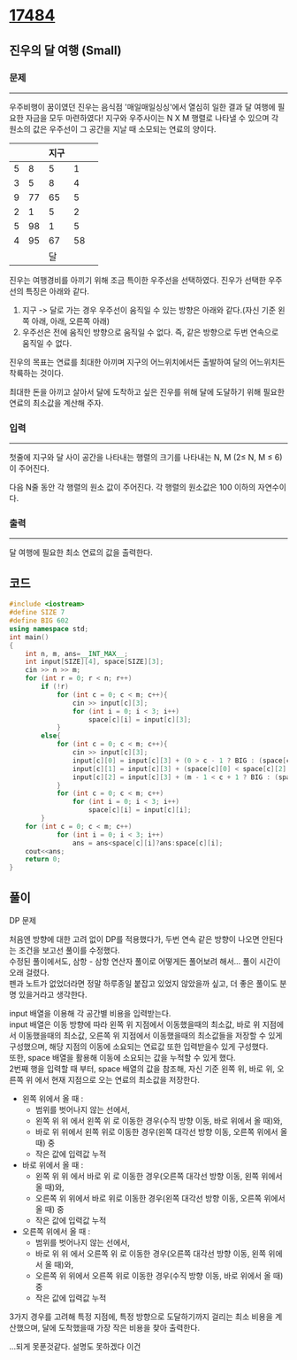 # [17484](https://www.acmicpc.net/problem/17484)

## 진우의 달 여행 (Small)

### 문제

---

우주비행이 꿈이였던 진우는 음식점 '매일매일싱싱'에서 열심히 일한 결과 달 여행에 필요한 자금을 모두 마련하였다! 지구와 우주사이는 N X M 행렬로 나타낼 수 있으며 각 원소의 값은 우주선이 그 공간을 지날 때 소모되는 연료의 양이다.

| | |지구| | |
|-|-|-|-|-|
|5|8|5|1||
|3|5|8|4||
|9|77|65|5||
|2|1|5|2||
|5|98|1|5||
|4|95|67|58||
|||달|||

진우는 여행경비를 아끼기 위해 조금 특이한 우주선을 선택하였다. 진우가 선택한 우주선의 특징은 아래와 같다.

1. 지구 -> 달로 가는 경우 우주선이 움직일 수 있는 방향은 아래와 같다.(자신 기준 왼쪽 아래, 아래, 오른쪽 아래)
2. 우주선은 전에 움직인 방향으로 움직일 수 없다. 즉, 같은 방향으로 두번 연속으로 움직일 수 없다.

진우의 목표는 연료를 최대한 아끼며 지구의 어느위치에서든 출발하여 달의 어느위치든 착륙하는 것이다.

최대한 돈을 아끼고 살아서 달에 도착하고 싶은 진우를 위해 달에 도달하기 위해 필요한 연료의 최소값을 계산해 주자.

### 입력

---

첫줄에 지구와 달 사이 공간을 나타내는 행렬의 크기를 나타내는 N, M (2≤ N, M ≤ 6)이 주어진다.

다음 N줄 동안 각 행렬의 원소 값이 주어진다. 각 행렬의 원소값은 100 이하의 자연수이다.

### 출력

---

달 여행에 필요한 최소 연료의 값을 출력한다.

## 코드

```c++
#include <iostream>
#define SIZE 7
#define BIG 602
using namespace std;
int main()
{
    int n, m, ans=__INT_MAX__;
    int input[SIZE][4], space[SIZE][3];
    cin >> n >> m;
    for (int r = 0; r < n; r++)
        if (!r)
            for (int c = 0; c < m; c++){
                cin >> input[c][3];
                for (int i = 0; i < 3; i++)
                    space[c][i] = input[c][3];
            }
        else{
            for (int c = 0; c < m; c++){
                cin >> input[c][3];
                input[c][0] = input[c][3] + (0 > c - 1 ? BIG : (space[c - 1][1] < space[c - 1][2] ? space[c - 1][1] : space[c - 1][2]));
                input[c][1] = input[c][3] + (space[c][0] < space[c][2] ? space[c][0] : space[c][2]);
                input[c][2] = input[c][3] + (m - 1 < c + 1 ? BIG : (space[c + 1][0] < space[c + 1][1] ? space[c + 1][0] : space[c + 1][1]));
            }
            for (int c = 0; c < m; c++)
                for (int i = 0; i < 3; i++)
                    space[c][i] = input[c][i];
        }
    for (int c = 0; c < m; c++)
            for (int i = 0; i < 3; i++)
                ans = ans<space[c][i]?ans:space[c][i];
    cout<<ans;
    return 0;
}
```

## 풀이

DP 문제

처음엔 방향에 대한 고려 없이 DP를 적용했다가, 두번 연속 같은 방향이 나오면 안된다는 조건을 보고선 풀이를 수정했다.  
수정된 풀이에서도, 삼항 - 삼항 연산자 풀이로 어떻게든 풀어보려 해서... 풀이 시간이 오래 걸렸다.  
펜과 노트가 없었더라면 정말 하루종일 붙잡고 있었지 않았을까 싶고, 더 좋은 풀이도 분명 있을거라고 생각한다.

input 배열을 이용해 각 공간별 비용을 입력받는다.  
input 배열은 이동 방향에 따라 왼쪽 위 지점에서 이동했을때의 최소값, 바로 위 지점에서 이동했을때의 최소값, 오른쪽 위 지점에서 이동했을때의 최소값들을 저장할 수 있게 구성했으며, 해당 지점의 이동에 소요되는 연료값 또한 입력받을수 있게 구성했다.  
또한, space 배열을 활용해 이동에 소요되는 값을 누적할 수 있게 했다.  
2번째 행을 입력할 때 부터, space 배열의 값을 참조해, 자신 기준 왼쪽 위, 바로 위, 오른쪽 위 에서 현재 지점으로 오는 연료의 최소값을 저장한다.

- 왼쪽 위에서 올 때 :
  - 범위를 벗어나지 않는 선에서,
  - 왼쪽 위 위 에서 왼쪽 위 로 이동한 경우(수직 방향 이동, 바로 위에서 올 때)와,
  - 바로 위 위에서 왼쪽 위로 이동한 경우(왼쪽 대각선 방향 이동, 오른쪽 위에서 올 때) 중
  - 작은 값에 입력값 누적
- 바로 위에서 올 때 :
  - 왼쪽 위 위 에서 바로 위 로 이동한 경우(오른쪽 대각선 방향 이동, 왼쪽 위에서 올 때)와,
  - 오른쪽 위 위에서 바로 위로 이동한 경우(왼쪽 대각선 방향 이동, 오른쪽 위에서 올 때) 중
  - 작은 값에 입력값 누적
- 오른쪽 위에서 올 때 :
  - 범위를 벗어나지 않는 선에서,
  - 바로 위 위 에서 오른쪽 위 로 이동한 경우(오른쪽 대각선 방향 이동, 왼쪽 위에서 올 때)와,
  - 오른쪽 위 위에서 오른쪽 위로 이동한 경우(수직 방향 이동, 바로 위에서 올 때) 중
  - 작은 값에 입력값 누적

3가지 경우를 고려해 특정 지점에, 특정 방향으로 도달하기까지 걸리는 최소 비용을 계산했으며, 달에 도착했을때 가장 작은 비용을 찾아 출력한다.

...되게 못푼것같다. 설명도 못하겠다 이건

